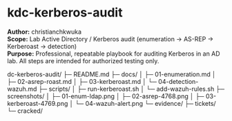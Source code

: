 # kdc-kerberos-audit

**Author:** christianchkwuka  
**Scope:** Lab Active Directory / Kerberos audit (enumeration → AS-REP → Kerberoast → detection)  
**Purpose:** Professional, repeatable playbook for auditing Kerberos in an AD lab. All steps are intended for authorized testing only.

dc-kerberos-audit/
├─ README.md
├─ docs/
│ ├─ 01-enumeration.md
│ ├─ 02-asrep-roast.md
│ ├─ 03-kerberoast.md
│ └─ 04-detection-wazuh.md
├─ scripts/
│ ├─ run-kerberoast.sh
│ └─ add-wazuh-rules.sh
├─ screenshots/
│ ├─ 01-enum-ldap.png
│ ├─ 02-asrep-4768.png
│ ├─ 03-kerberoast-4769.png
│ └─ 04-wazuh-alert.png
└─ evidence/
├─ tickets/
└─ cracked/



